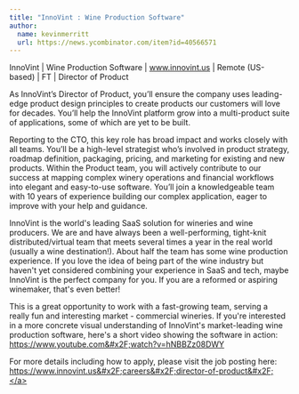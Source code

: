 ```yaml
---
title: "InnoVint : Wine Production Software"
author:
  name: kevinmerritt
  url: https://news.ycombinator.com/item?id=40566571
---
```

InnoVint | Wine Production Software | www.innovint.us | Remote (US-based) | FT | Director of Product

As InnoVint’s Director of Product, you’ll ensure the company uses leading-edge product design principles to create products our customers will love for decades. You’ll help the InnoVint platform grow into a multi-product suite of applications, some of which are yet to be built.

Reporting to the CTO, this key role has broad impact and works closely with all teams. You’ll be a high-level strategist who’s involved in product strategy, roadmap definition, packaging, pricing, and marketing for existing and new products. Within the Product team, you will actively contribute to our success at mapping complex winery operations and financial workflows into elegant and easy-to-use software. You’ll join a knowledgeable team with 10 years of experience building our complex application, eager to improve with your help and guidance.

InnoVint is the world&#x27;s leading SaaS solution for wineries and wine producers. We are and have always been a well-performing, tight-knit distributed&#x2F;virtual team that meets several times a year in the real world (usually a wine destination!). About half the team has some wine production experience. If you love the idea of being part of the wine industry but haven&#x27;t yet considered combining your experience in SaaS and tech, maybe InnoVint is the perfect company for you. If you are a reformed or aspiring winemaker, that&#x27;s even better!

This is a great opportunity to work with a fast-growing team, serving a really fun and interesting market - commercial wineries. If you&#x27;re interested in a more concrete visual understanding of InnoVint&#x27;s market-leading wine production software, here&#x27;s a short video showing the software in action: <a href="https:&#x2F;&#x2F;www.youtube.com&#x2F;watch?v=hNBBZz08DWY" rel="nofollow">https:&#x2F;&#x2F;www.youtube.com&#x2F;watch?v=hNBBZz08DWY</a>

For more details including how to apply, please visit the job posting here: <a href="https:&#x2F;&#x2F;www.innovint.us&#x2F;careers&#x2F;director-of-product&#x2F;" rel="nofollow">https:&#x2F;&#x2F;www.innovint.us&#x2F;careers&#x2F;director-of-product&#x2F;</a>

